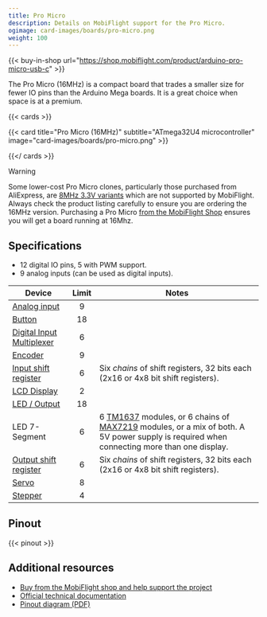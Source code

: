 ```yaml
---
title: Pro Micro
description: Details on MobiFlight support for the Pro Micro.
ogimage: card-images/boards/pro-micro.png
weight: 100
---
```


{{< buy-in-shop url="https://shop.mobiflight.com/product/arduino-pro-micro-usb-c" >}}

The Pro Micro (16MHz) is a compact board that trades a smaller size for fewer IO pins than the Arduino Mega boards. It is a great choice when space is at a premium.

{{< cards >}}

{{< card title="Pro Micro (16MHz)" subtitle="ATmega32U4 microcontroller" image="card-images/boards/pro-micro.png" >}}

{{</ cards >}}

> [!WARNING]
> Some lower-cost Pro Micro clones, particularly those purchased from AliExpress, are
> [8MHz 3.3V variants](/boards/unsupported/pro-micro-8mhz) which are not supported by MobiFlight.
> Always check the product listing carefully to ensure
> you are ordering the 16MHz version. Purchasing a Pro Micro
> [from the MobiFlight Shop](https://shop.mobiflight.com/product/arduino-pro-micro-usb-c) ensures
> you will get a board running at 16Mhz.

## Specifications

- 12 digital IO pins, 5 with PWM support.
- 9 analog inputs (can be used as digital inputs).

| Device                                                   | Limit | Notes                                                                                                                                    |
| -------------------------------------------------------- | :---: |----------------------------------------------------------------------------------------------------------------------------------------- |
| [Analog input](/devices/potentiometer/)                  | 9     |                                                                                                                                          |
| [Button](/devices/button-switch/)                        | 18    |                                                                                                                                          |
| [Digital Input Multiplexer](/devices/multiplexer/)       | 6     |                                                                                                                                          |
| [Encoder](/devices/encoder/)                             | 9     |                                                                                                                                          |
| [Input shift register](/devices/input-shift-register/)   | 6     | Six _chains_ of shift registers, 32 bits each (2x16 or 4x8 bit shift registers).                                                         |
| [LCD Display](/devices/lcd-display/)                     | 2     |                                                                                                                                          |
| [LED / Output](/devices/led/)                            | 18    |                                                                                                                                          |
| LED 7-Segment                                            | 6     | 6 [TM1637](/devices/seven-segment-tm1637/) modules, or 6 chains of [MAX7219](/devices/seven-segment-max7219/) modules, or a mix of both. A 5V power supply is required when connecting more than one display. |
| [Output shift register](/devices/output-shift-register/) | 6     | Six _chains_ of shift registers, 32 bits each (2x16 or 4x8 bit shift registers).                                                         |
| [Servo](/devices/servo/)                                 | 8     |                                                                                                                                          |
| [Stepper](/devices/stepper-motor)                        | 4     |                                                                                                                                          |

## Pinout

{{< pinout >}}

## Additional resources

- [Buy from the MobiFlight shop and help support the project](https://shop.mobiflight.com/product/arduino-pro-micro-usb-c)
- [Official technical documentation](https://www.sparkfun.com/pro-micro-5v-16mhz.html#documentation)
- [Pinout diagram (PDF)](pinout.pdf)

